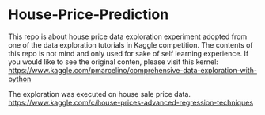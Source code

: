 # House-Price-Prediction

This repo is about house price data exploration experiment adopted from one of the data exploration tutorials in Kaggle competition. The contents of this repo is not mind and only used for sake of self learning experience. If you would like to see the original conten, please visit this kernel: https://www.kaggle.com/pmarcelino/comprehensive-data-exploration-with-python

The exploration was executed on house sale price data. https://www.kaggle.com/c/house-prices-advanced-regression-techniques
